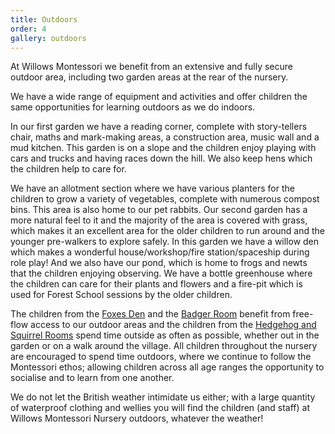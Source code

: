 ```yaml
---
title: Outdoors
order: 4
gallery: outdoors
---
```


At Willows Montessori we benefit from an extensive and fully secure outdoor area, including two garden areas at the rear of the nursery.

We have a wide range of equipment and activities and offer children the same opportunities for learning outdoors as we do indoors.

In our first garden we have a reading corner, complete with story-tellers chair, maths and mark-making areas, a construction area, music wall and a mud kitchen. This garden is on a slope and the children enjoy playing with cars and trucks and having races down the hill. We also keep hens which the children help to care for.

We have an allotment section where we have various planters for the children to grow a variety of vegetables, complete with numerous compost bins. This area is also home to our pet rabbits.
Our second garden has a more natural feel to it and the majority of the area is covered with grass, which makes it an excellent area for the older children to run around and the younger pre-walkers to explore safely. In this garden we have a willow den which makes a wonderful house/workshop/fire station/spaceship during role play! And we also have our pond, which is home to frogs and newts that the children enjoying observing. We have a bottle greenhouse where the children can care for their plants and flowers and a fire-pit which is used for Forest School sessions by the older children.

The children from the [Foxes Den](/about-us/foxes-den/) and the [Badger Room](/about-us/badger-room/) benefit from free-flow access to our outdoor areas and the children from the [Hedgehog and Squirrel Rooms](/about-us/hedgehog-squirrel/) spend time outside as often as possible, whether out in the garden or on a walk around the village. All children throughout the nursery are encouraged to spend time outdoors, where we continue to follow the Montessori ethos; allowing children across all age ranges the opportunity to socialise and to learn from one another.

We do not let the British weather intimidate us either; with a large quantity of waterproof clothing and wellies you will find the children (and staff) at Willows Montessori Nursery outdoors, whatever the weather!
